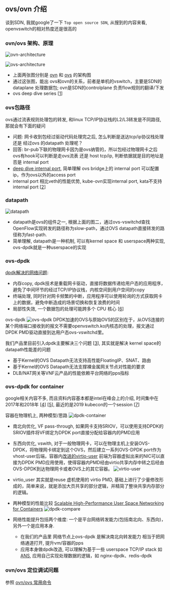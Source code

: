 ## ovs/ovn 介绍

谈到SDN, 我就google了一下 ```Top open source SDN```, 从搜到的内容来看, openvswitch的相对热度还是很高的

### ovn/ovs 架构、原理

![ovn-architecture](../pics/ovn-arch.png)

![ovs-architecture](../pics/ovs_packet_flow.jpeg)

- 上面两张图分别是 [ovn](https://man7.org/linux/man-pages/man7/ovn-architecture.7.html) 和 [ovs](https://arthurchiao.art/blog/ovs-deep-dive-0-overview/) 的架构图
- 通过这张图，能出 ovs和ovn的关系，前者是单机的vswitch，主要是SDN的dataplane 处理数据包; ovn是SDN的controlplane 负责flow规则的翻译/下发
- ovs deep dive series [[1]]

### ovs包路径

ovs通过流表规则处理包的转发, 和linux TCP/IP协议栈的L2/L3转发是不同路径, 那就会有下面的疑问

- 问题: 网卡收到包经过驱动代码处理完之后, 怎么判断是送达tcp/ip协议栈处理 还是 经过ovs 的datapath 处理呢？
- 回答: br-pub下联的物理网卡因为是ovs纳管的，所以包经过物理网卡之后 ovs有hook可以判断是走ovs流表 还是 host tcp/ip, 判断依据就是目的地址是否是 internal port
- [deep dive internal port](https://arthurchiao.art/blog/ovs-deep-dive-6-internal-port/), 简单理解 ovs bridge上的 internal port 可以配置ip，作为ovs以外的access port
- internal port 相比veth的性能优势, kube-ovn实现internal port, kata不支持internal port [[2]]

### datapath

![datapath](../pics/datapath.png)

 - datapath是ovs的组件之一, 根据上面的图二，通过ovs-vswitchd查找OpenFlow实现转发的路径称为slow-path，通过OVS datapath直接转发的路径称为fast-path.
 - 简单理解, datapath是一种机制, 可以有kernel space 和 userspace两种实现, ovs-dpdk就是一种userspace的实现

### ovs-dpdk

[dpdk解决的网络问题](https://www.cnblogs.com/goldsunshine/p/14260941.html):
 - 内存copy, dpdk技术是重载网卡驱动，直接将数据传递给用户态的应用程序，避免了中间环节的经过TCP/IP协议栈，内核空间到用户空间的copy
 - 终端处理, 同时针对网卡频繁的中断，应用程序可以使用轮询的方式获取网卡上的数据，避免中断造成的场景切换和恢复浪费的时间
 - 局部性失效, 一个数据包的处理可能跨多个 CPU 核心 [[6]]

ovs-dpdk
![ovs-dpdk](../pics/ovs-dpdk.png)
DPDK加速的OVS与原始OVS的区别在于，从OVS连接的某个网络端口接收到的报文不需要openvswitch.ko内核态的处理，报文通过DPDK PMD驱动直接到达用户态ovs-vswitchd里。

我们产品里目前引入dpdk主要解决三个问题 [[3]], 其实就是解决 kernel space的 datapath性能差的问题
- 基于Kernel的OVS Datapath无法支持高性能FloatingIP、SNAT、路由
- 基于Kernel的OVS Datapath无法支撑裸金属网关节点对性能的要求
- DLB/NAT网关等VNF云产品的性能依赖平台网络的pps指标

### ovs-dpdk for container

google相关内容不多, 而且资料内容基本都是intel在峰会上的介绍, 时间集中在2017年和2018年 [[4]] [[5]], 最近的是2019 kubecon的一个session [[7]]

容器在物理机上, 两种模型/思路
  ![dpdk-container](../pics/use_models_for_running_dpdk_in_containers.svg)

- 南北向优化, VF pass-through, 如果网卡支持SRIOV，可以使用支持DPDK的SRIOV插件将VF绑定为DPDK port直接分配给容器内的PMD应用
- 东西向优化, vswith, 对于一般物理网卡，可以在物理主机上安装OVS-DPDK，将物理网卡绑定到这个OVS，然后建立一系列OVS-DPDK port作为vhost-user后端，容器内[改进的virtio-user](https://doc.dpdk.org/guides/howto/virtio_user_for_container_networking.html) 前端为容器虚拟出来的NIC可以直接为DPDK PMD应用使用，使得容器内PMD经由virtio共享内存中转之后经由OVS-DPDK到达物理网卡或者OVS上的其它容器。
  ![virtio-user](../pics/virtio_user_for_container_networking.svg)
- virtio_user 其实就是reuse 虚机使用的 virtio PMD, 基础上进行了少量修改形成的，简单来说，就是添加大页共享的部分逻辑，并精简了整块共享内存部分的逻辑。

- 两种模型的性能比较 [Scalable High-Performance User Space
  Networking for Containers](https://www.dpdk.org/wp-content/uploads/sites/35/2016/08/Day02-Session02-Steve-Liang-DPDKUSASummit2016.pdf)
  ![dpdk-compare](../pics/dpdk-comparation.png)
  
- 网络性能提升包括两个维度: 一个是平台网络转发能力(包括南北向、东西向)，另外一个是应用本身. 
  - 在我们的产品里 网络节点上ovs-dpdk 是解决南北向转发能力 相当于把网络通道打开, 提升vm/容器的pps
  - 应用本身做dpdk改造, 可以理解为基于一些 userspace TCP/IP stack 如[ANS](https://github.com/ansyun/dpdk-ans), 应用自己实现处理数据的逻辑，如 nginx-dpdk、redis-dpdk

### ovn/ovs 定位调试问题

参照 [ovn/ovs 常用命令](./ovn-cheat-sheet.md)

[1]: https://arthurchiao.art/blog/ovs-deep-dive-0-overview/
[2]: https://easystack.atlassian.net/browse/EAS-93036
[3]: https://easystack.atlassian.net/wiki/spaces/AR/pages/1647772394/DPDK
[4]: https://www.intel.com/content/www/us/en/developer/articles/technical/accelerate-container-networking-with-dpdk.html
[5]: https://blog.csdn.net/cloudvtech/article/details/80408099
[6]: https://zhuanlan.zhihu.com/p/428728980
[7]: https://kccncna19.sched.com/event/Uacf/running-high-performance-user-space-packet-processing-apps-in-kubernetes-abdul-halim-intel-peng-liu-red-hat
